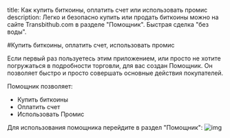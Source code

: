 title: Как купить биткоины, оплатить счет или использовать промис
description: Легко и безопасно купить или продать биткоины можно на сайте Transbithub.com в разделе "Помощник".  Быстрая сделка "без воды".


#Купить биткоины, оплатить счет, использовать промис

Если первый раз пользуетесь этим приложением, или просто не хотите погружаться в подробности торговли,
для вас создан Помощник. Он позволяет быстро и просто совершать основные действия покупателей.

Помощник позволяет:
- Купить биткоины
- Оплатить счет
- Использовать Промис

Для использования помощника перейдите в раздел "Помощник":
![img](../../../static/img/buyer/assistant/gotoAssistant.png)